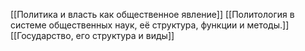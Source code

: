 [[Политика и власть как общественное явление]]
[[Политология в системе общественных наук, её структура, функции и методы.]]
[[Государство, его структура и виды]]